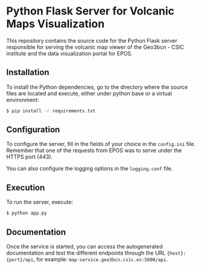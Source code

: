
# Python Flask Server for Volcanic Maps Visualization

This repository contains the source code for the Python Flask server responsible for serving the volcanic map viewer of the Geo3bcn - CSIC institute and the data visualization portal for EPOS.

## Installation

To install the Python dependencies, go to the directory where the source files are located and execute, either under python base or a virtual environment:

```bash
$ pip install -r requirements.txt
```

## Configuration

To configure the server, fill in the fields of your choice in the `config.ini` file. Remember that one of the requests from EPOS was to serve under the HTTPS port (443).

You can also configure the logging options in the `logging.conf` file.

## Execution

To run the server, execute:

```bash
$ python app.py
```

## Documentation

Once the service is started, you can access the autogenerated documentation and test the different endpoints through the URL `{host}:{port}/api`, for example: `map-service.geo3bcn.csic.es:5000/api`.

